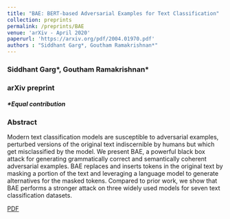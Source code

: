 ```yaml
---
title: "BAE: BERT-based Adversarial Examples for Text Classification"
collection: preprints
permalink: /preprints/BAE
venue: 'arXiv - April 2020'
paperurl: 'https://arxiv.org/pdf/2004.01970.pdf'
authors : "Siddhant Garg*, Goutham Ramakrishnan*" 
---
```

### Siddhant Garg\*, Goutham Ramakrishnan\*
### arXiv preprint
##### \*Equal contribution

### Abstract
Modern text classification models are susceptible to adversarial examples, perturbed versions of the original text indiscernible by humans but which get misclassified by the model. 
We present BAE, a powerful black box attack for generating grammatically correct and semantically coherent adversarial examples. 
BAE replaces and inserts tokens in the original text by masking a portion of the text and leveraging a language model to generate alternatives for the masked tokens. 
Compared to prior work, we show that BAE performs a stronger attack on three widely used models for seven text classification datasets.

[PDF](https://arxiv.org/pdf/2004.01970.pdf)
